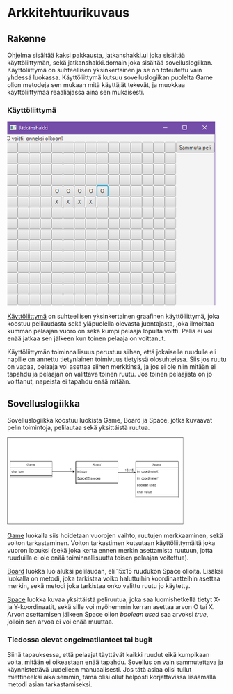 # Arkkitehtuurikuvaus

## Rakenne

Ohjelma sisältää kaksi pakkausta, jatkanshakki.ui joka sisältää käyttöliittymän, sekä jatkanshakki.domain joka sisältää 
sovelluslogiikan. Käyttöliittymä on suhteellisen yksinkertainen ja se on toteutettu vain yhdessä luokassa. Käyttöliittymä 
kutsuu sovelluslogiikan puolelta Game olion metodeja sen mukaan mitä käyttäjät tekevät, ja muokkaa käyttöliittymää reaaliajassa 
aina sen mukaisesti.

### Käyttöliittymä

<img src="https://raw.githubusercontent.com/miskapohjanrinne/ot-harjoitustyo/master/dokumentaatio/kuvat/kayttoliittyma.png">

[Käyttöliittymä](https://github.com/miskapohjanrinne/ot-harjoitustyo/blob/master/Jatkanshakki/src/main/java/jatkanshakki/ui/UI.java) on suhteellisen yksinkertainen graafinen käyttöliittymä, joka koostuu pelilaudasta sekä yläpuolella olevasta juontajasta, joka ilmoittaa kumman pelaajan vuoro on sekä kumpi pelaaja lopulta voitti. Peliä ei voi enää jatkaa sen jälkeen kun toinen pelaaja on voittanut.

Käyttöliittymän toiminnallisuus perustuu siihen, että jokaiselle ruudulle eli napille on annettu tietynlainen toimivuus tietyissä olosuhteissa. Siis jos ruutu on vapaa, pelaaja voi asettaa siihen merkkinsä, ja jos ei ole niin mitään ei tapahdu ja pelaajan on valittava toinen ruutu. Jos toinen pelaajista on jo voittanut, napeista ei tapahdu enää mitään.

## Sovelluslogiikka

Sovelluslogiikka koostuu luokista Game, Board ja Space, jotka kuvaavat pelin toimintoja, pelilautaa sekä yksittäistä ruutua.

<img src="https://raw.githubusercontent.com/miskapohjanrinne/ot-harjoitustyo/master/dokumentaatio/kuvat/luokkakaavio.png" height=200>

[Game](https://github.com/miskapohjanrinne/ot-harjoitustyo/blob/master/Jatkanshakki/src/main/java/jatkanshakki/domain/Game.java) luokalla siis hoidetaan vuorojen vaihto, ruutujen merkkaaminen, sekä voiton tarkastaminen. Voiton tarkastimen kutsutaan käyttöliittymältä joka vuoron lopuksi (sekä joka kerta ennen merkin asettamista ruutuun, jotta ruuduilla ei ole enää toiminnallisuutta toisen pelaajan voitettua).

[Board](https://github.com/miskapohjanrinne/ot-harjoitustyo/blob/master/Jatkanshakki/src/main/java/jatkanshakki/domain/Board.java) luokka luo aluksi pelilaudan, eli 15x15 ruudukon Space olioita. Lisäksi luokalla on metodi, joka tarkistaa voiko haluttuihin koordinaatteihin asettaa merkin, sekä metodi joka tarkistaa onko valittu ruutu jo käytetty.

[Space](https://github.com/miskapohjanrinne/ot-harjoitustyo/blob/master/Jatkanshakki/src/main/java/jatkanshakki/domain/Space.java) luokka kuvaa yksittäistä peliruutua, joka saa luomishetkellä tietyt X- ja Y-koordinaatit, sekä sille voi myöhemmin kerran asettaa arvon O tai X. Arvon asettamisen jälkeen Space olion *boolean used* saa arvoksi *true*, jolloin sen arvoa ei voi enää muuttaa.

### Tiedossa olevat ongelmatilanteet tai bugit

Siinä tapauksessa, että pelaajat täyttävät kaikki ruudut eikä kumpikaan voita, mitään ei oikeastaan enää tapahdu. Sovellus on vain sammutettava ja käynnistettävä uudelleen manuaalisesti. Jos tätä asiaa olisi tullut miettineeksi aikaisemmin, tämä olisi ollut helposti korjattavissa lisäämällä metodi asian tarkastamiseksi.
